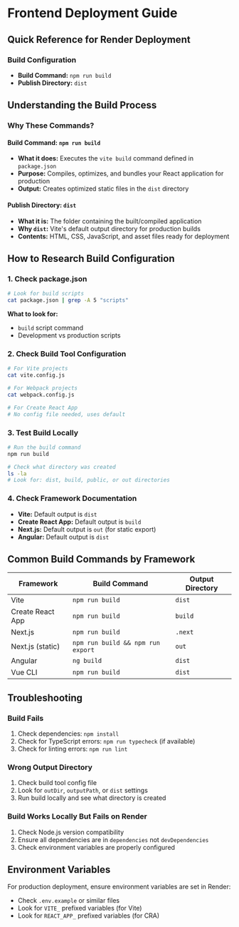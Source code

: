 # Frontend Deployment Guide

## Quick Reference for Render Deployment

### Build Configuration
- **Build Command:** `npm run build`
- **Publish Directory:** `dist`

## Understanding the Build Process

### Why These Commands?

#### Build Command: `npm run build`
- **What it does:** Executes the `vite build` command defined in `package.json`
- **Purpose:** Compiles, optimizes, and bundles your React application for production
- **Output:** Creates optimized static files in the `dist` directory

#### Publish Directory: `dist`
- **What it is:** The folder containing the built/compiled application
- **Why `dist`:** Vite's default output directory for production builds
- **Contents:** HTML, CSS, JavaScript, and asset files ready for deployment

## How to Research Build Configuration

### 1. Check package.json
```bash
# Look for build scripts
cat package.json | grep -A 5 "scripts"
```
**What to look for:**
- `build` script command
- Development vs production scripts

### 2. Check Build Tool Configuration
```bash
# For Vite projects
cat vite.config.js

# For Webpack projects
cat webpack.config.js

# For Create React App
# No config file needed, uses default
```

### 3. Test Build Locally
```bash
# Run the build command
npm run build

# Check what directory was created
ls -la
# Look for: dist, build, public, or out directories
```

### 4. Check Framework Documentation
- **Vite:** Default output is `dist`
- **Create React App:** Default output is `build`
- **Next.js:** Default output is `out` (for static export)
- **Angular:** Default output is `dist`

## Common Build Commands by Framework

| Framework | Build Command | Output Directory |
|-----------|---------------|------------------|
| Vite | `npm run build` | `dist` |
| Create React App | `npm run build` | `build` |
| Next.js | `npm run build` | `.next` |
| Next.js (static) | `npm run build && npm run export` | `out` |
| Angular | `ng build` | `dist` |
| Vue CLI | `npm run build` | `dist` |

## Troubleshooting

### Build Fails
1. Check dependencies: `npm install`
2. Check for TypeScript errors: `npm run typecheck` (if available)
3. Check for linting errors: `npm run lint`

### Wrong Output Directory
1. Check build tool config file
2. Look for `outDir`, `outputPath`, or `dist` settings
3. Run build locally and see what directory is created

### Build Works Locally But Fails on Render
1. Check Node.js version compatibility
2. Ensure all dependencies are in `dependencies` not `devDependencies`
3. Check environment variables are properly configured

## Environment Variables

For production deployment, ensure environment variables are set in Render:
- Check `.env.example` or similar files
- Look for `VITE_` prefixed variables (for Vite)
- Look for `REACT_APP_` prefixed variables (for CRA)